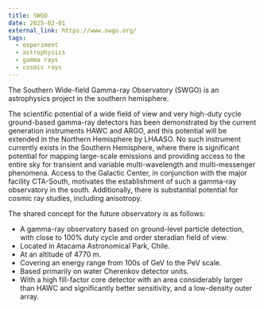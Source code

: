 ```yaml
---
title: SWGO
date: 2025-02-01
external_link: https://www.swgo.org/
tags:
  - experiment
  - astrophysics
  - gamma rays
  - cosmic rays
---
```


The Southern Wide-field Gamma-ray Observatory (SWGO) is an astrophysics project in the southern hemisphere.

The scientific potential of a wide field of view and very high-duty cycle ground-based gamma-ray detectors has been demonstrated by the current generation instruments HAWC and ARGO, and this potential will be extended in the Northern Hemisphere by LHAASO. No such instrument currently exists in the Southern Hemisphere, where there is significant potential for mapping large-scale emissions and providing access to the entire sky for transient and variable multi-wavelength and multi-messenger phenomena. Access to the Galactic Center, in conjunction with the major facility CTA-South, motivates the establishment of such a gamma-ray observatory in the south. Additionally, there is substantial potential for cosmic ray studies, including anisotropy.

The shared concept for the future observatory is as follows:

- A gamma-ray observatory based on ground-level particle detection, with close to 100% duty cycle and order steradian field of view.
- Located in Atacama Astronomical Park, Chile.
- At an altitude of 4770 m.
- Covering an energy range from 100s of GeV to the PeV scale.
- Based primarily on water Cherenkov detector units.
- With a high fill-factor core detector with an area considerably larger than HAWC and significantly better sensitivity, and a low-density outer array.

<!--more-->
